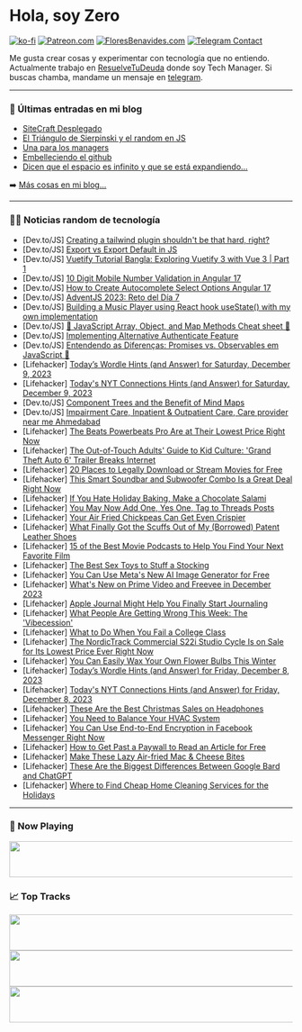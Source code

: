 # Hola, soy Zero

[![ko-fi](https://ko-fi.com/img/githubbutton_sm.svg)](https://ko-fi.com/J3J4N0LUK)
[![Patreon.com](https://img.shields.io/endpoint.svg?url=https%3A%2F%2Fshieldsio-patreon.vercel.app%2Fapi%3Fusername%3Dzerodragon%26type%3Dpatrons&style=for-the-badge)](https://patreon.com/zerodragon)
[![FloresBenavides.com](https://img.shields.io/website?down_message=oops&label=MiBlog&style=for-the-badge&up_message=online&url=https%3A%2F%2Ffloresbenavides.com)](https://floresbenavides.com)
[![Telegram Contact](https://img.shields.io/badge/escr%C3%ADbeme-ZeroDragon-%2326A5E4?style=for-the-badge&logo=telegram)](https://t.me/zerodragon)

Me gusta crear cosas y experimentar con tecnología que no entiendo.
Actualmente trabajo en [ResuelveTuDeuda](http://github.com/resuelve) donde soy Tech Manager.
Si buscas chamba, mandame un mensaje en [telegram](https://t.me/zerodragon).

---

### 📕 Últimas entradas en mi blog
<!-- BLOG-POST-LIST:START -->
- [SiteCraft Desplegado](https://floresbenavides.com/sitecraft-desplegado/)
- [El Triángulo de Sierpinski y el random en JS](https://floresbenavides.com/el-triangulo-de-sierpinski-y-el-random-en-js/)
- [Una para los managers](https://floresbenavides.com/una-para-los-managers/)
- [Embelleciendo el github](https://floresbenavides.com/embelleciendo-el-github/)
- [Dicen que el espacio es infinito y que se está expandiendo…](https://floresbenavides.com/dicen-que-el-espacio-es-infinito-y-que-se-esta-expandiendo/)
<!-- BLOG-POST-LIST:END -->

➡️ [Más cosas en mi blog...](https://floresbenavides.com)

---

### 👨‍💻 Noticias random de tecnología
<!-- TECH-POSTS:START -->
- [Dev.to/JS] [Creating a tailwind plugin shouldn&#39;t be that hard, right?](https://dev.to/blankparticle/creating-a-tailwind-plugin-shouldnt-be-that-hard-right-3le3)
- [Dev.to/JS] [Export vs Export Default in JS](https://dev.to/samyak112/export-vs-export-default-in-js-2fbi)
- [Dev.to/JS] [Vuetify Tutorial Bangla: Exploring Vuetify 3 with Vue 3 | Part 1](https://dev.to/minit61/vuetify-tutorial-bangla-exploring-vuetify-3-with-vue-3-part-1-4f4l)
- [Dev.to/JS] [10 Digit Mobile Number Validation in Angular 17](https://dev.to/vidvatek/10-digit-mobile-number-validation-in-angular-17-1kkh)
- [Dev.to/JS] [How to Create Autocomplete Select Options Angular 17](https://dev.to/vidvatek/how-to-create-autocomplete-select-options-angular-17-4og0)
- [Dev.to/JS] [AdventJS 2023: Reto del Día 7](https://dev.to/fenriuz/adventjs-2023-reto-del-dia-7-57nm)
- [Dev.to/JS] [Building a Music Player using React hook useState&lpar;&rpar; with my own implementation](https://dev.to/anthonyzhang220/building-a-music-player-using-react-hook-usestate-with-my-own-implementation-2ba5)
- [Dev.to/JS] [🚀 JavaScript Array, Object, and Map Methods Cheat sheet 🚀](https://dev.to/bugudiramu/javascript-array-object-and-map-methods-cheat-sheet-2pp1)
- [Dev.to/JS] [Implementing Alternative Authenticate Feature](https://dev.to/mismathh/implementing-alternative-authenticate-feature-3eh8)
- [Dev.to/JS] [Entendendo as Diferenças: Promises vs. Observables em JavaScript 🚀](https://dev.to/diguyadeveloper/entendendo-as-diferencas-promises-vs-observables-em-javascript-25hd)
- [Lifehacker] [Today’s Wordle Hints &lpar;and Answer&rpar; for Saturday, December 9, 2023](https://lifehacker.com/entertainment/wordle-answer-today-december-9-2023)
- [Lifehacker] [Today&#39;s NYT Connections Hints &lpar;and Answer&rpar; for Saturday, December 9, 2023](https://lifehacker.com/entertainment/nyt-connections-answer-today-december-9-2023)
- [Dev.to/JS] [Component Trees and the Benefit of Mind Maps](https://dev.to/lakotacamp/component-trees-and-the-benefit-of-mind-maps-15jg)
- [Dev.to/JS] [Impairment Care, Inpatient &amp; Outpatient Care, Care provider near me Ahmedabad](https://dev.to/providecare01/impairment-care-inpatient-outpatient-care-care-provider-near-me-ahmedabad-opj)
- [Lifehacker] [The Beats Powerbeats Pro Are at Their Lowest Price Right Now](https://lifehacker.com/tech/beats-powerbeats-pro-sale)
- [Lifehacker] [The Out-of-Touch Adults&#39; Guide to Kid Culture: &#39;Grand Theft Auto 6&#39; Trailer Breaks Internet](https://lifehacker.com/entertainment/the-out-of-touch-adults-guide-to-kid-culture-grand-theft-auto-6-trailer)
- [Lifehacker] [20 Places to Legally Download or Stream Movies for Free](https://lifehacker.com/these-are-the-best-free-streaming-services)
- [Lifehacker] [This Smart Soundbar and Subwoofer Combo Is a Great Deal Right Now](https://lifehacker.com/tech/roku-streambar-subwoofer-sale)
- [Lifehacker] [If You Hate Holiday Baking, Make a Chocolate Salami](https://lifehacker.com/if-you-hate-holiday-baking-make-a-chocolate-salami-1849889505)
- [Lifehacker] [You May Now Add One, Yes One, Tag to Threads Posts](https://lifehacker.com/tech/how-to-add-tags-to-a-threads-posts)
- [Lifehacker] [Your Air Fried Chickpeas Can Get Even Crispier](https://lifehacker.com/food-drink/best-air-fried-chickpeas-recipe)
- [Lifehacker] [What Finally Got the Scuffs Out of My &lpar;Borrowed&rpar; Patent Leather Shoes](https://lifehacker.com/home/how-to-clean-scuffs-from-patent-leather)
- [Lifehacker] [15 of the Best Movie Podcasts to Help You Find Your Next Favorite Film](https://lifehacker.com/entertainment/best-movie-podcasts)
- [Lifehacker] [The Best Sex Toys to Stuff a Stocking](https://lifehacker.com/relationships/sex-toy-stocking-stuffers)
- [Lifehacker] [You Can Use Meta&#39;s New AI Image Generator for Free](https://lifehacker.com/tech/metas-new-ai-image-generator-is-free)
- [Lifehacker] [What&#39;s New on Prime Video and Freevee in December 2023](https://lifehacker.com/entertainment/new-on-prime-video-and-freevee-december-2023)
- [Lifehacker] [Apple Journal Might Help You Finally Start Journaling](https://lifehacker.com/tech/apple-journal-app-review)
- [Lifehacker] [What People Are Getting Wrong This Week: The &#39;Vibecession&#39;](https://lifehacker.com/entertainment/what-people-get-wrong-vibecession)
- [Lifehacker] [What to Do When You Fail a College Class](https://lifehacker.com/family/what-to-do-if-you-fail-college-class)
- [Lifehacker] [The NordicTrack Commercial S22i Studio Cycle Is on Sale for Its Lowest Price Ever Right Now](https://lifehacker.com/health/nordictrack-s22i-deal-40-percent-off)
- [Lifehacker] [You Can Easily Wax Your Own Flower Bulbs This Winter](https://lifehacker.com/home/how-to-wax-your-own-flower-bulbs)
- [Lifehacker] [Today’s Wordle Hints &lpar;and Answer&rpar; for Friday, December 8, 2023](https://lifehacker.com/entertainment/wordle-answer-today-december-8-2023)
- [Lifehacker] [Today&#39;s NYT Connections Hints &lpar;and Answer&rpar; for Friday, December 8, 2023](https://lifehacker.com/entertainment/nyt-connections-answer-today-december-8-2023)
- [Lifehacker] [These Are the Best Christmas Sales on Headphones](https://lifehacker.com/tech/best-headphone-gifts-christmas)
- [Lifehacker] [You Need to Balance Your HVAC System](https://lifehacker.com/home/how-to-balance-hvac-system)
- [Lifehacker] [You Can Use End-to-End Encryption in Facebook Messenger Right Now](https://lifehacker.com/how-to-use-end-to-end-encryption-in-facebook-messenger-1849405695)
- [Lifehacker] [How to Get Past a Paywall to Read an Article for Free](https://lifehacker.com/how-to-get-past-a-paywall-to-read-an-article-for-free-1847800292)
- [Lifehacker] [Make These Lazy Air-fried Mac &amp; Cheese Bites](https://lifehacker.com/food-drink/air-fried-mac-n-cheese-bites-recipe)
- [Lifehacker] [These Are the Biggest Differences Between Google Bard and ChatGPT](https://lifehacker.com/tech/what-is-google-bard-ai-chatbot)
- [Lifehacker] [Where to Find Cheap Home Cleaning Services for the Holidays](https://lifehacker.com/home/best-home-cleaning-deals-for-holidays)<!-- TECH-POSTS:END -->

---

### 🎵 Now Playing
<a href="https://spotify-now-playing-dun.vercel.app/now-playing?open"><img src="https://spotify-now-playing-dun.vercel.app/now-playing" width="540" height="64"></a>

### 📈 Top Tracks
<a href="https://spotify-now-playing-dun.vercel.app/top-tracks?i=1&open"><img src="https://spotify-now-playing-dun.vercel.app/top-tracks?i=1" width="540" height="64"></a>
<a href="https://spotify-now-playing-dun.vercel.app/top-tracks?i=2&open"><img src="https://spotify-now-playing-dun.vercel.app/top-tracks?i=2" width="540" height="64"></a>
<a href="https://spotify-now-playing-dun.vercel.app/top-tracks?i=3&open"><img src="https://spotify-now-playing-dun.vercel.app/top-tracks?i=3" width="540" height="64"></a>
